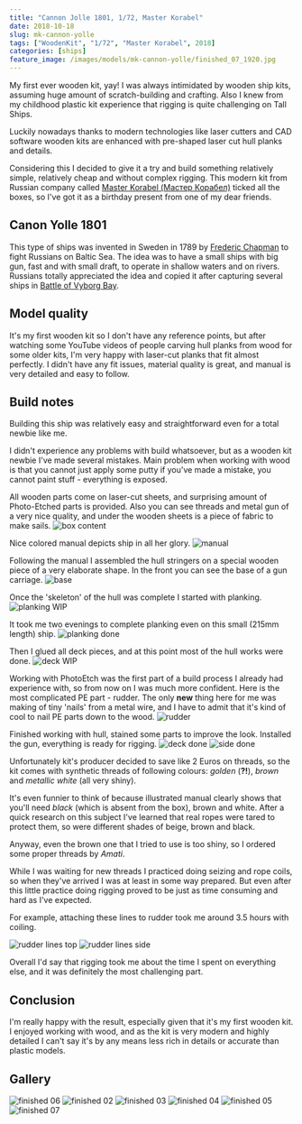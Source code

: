 ```yaml
---
title: "Cannon Jolle 1801, 1/72, Master Korabel"
date: 2018-10-18
slug: mk-cannon-yolle
tags: ["WoodenKit", "1/72", "Master Korabel", 2018]
categories: [ships]
feature_image: /images/models/mk-cannon-yolle/finished_07_1920.jpg
---
```


My first ever wooden kit, yay!
I was always intimidated by wooden ship kits, assuming huge amount of scratch-building and crafting.
Also I knew from my childhood plastic kit experience that rigging is quite challenging on Tall Ships.

Luckily nowadays thanks to modern technologies like laser cutters and CAD software wooden kits are enhanced with pre-shaped laser cut hull planks and details.

Considering this I decided to give it a try and build something relatively simple, relatively cheap and without complex rigging.
This modern kit from Russian company called [Master Korabel (Мастер Корабел)](http://master-korabel.ru/) ticked all the boxes,
so I've got it as a birthday present from one of my dear friends.

## Canon Yolle 1801
This type of ships was invented in Sweden in 1789 by [Frederic Chapman](https://en.wikipedia.org/wiki/Fredrik_Henrik_af_Chapman) to fight Russians on Baltic Sea.
The idea was to have a small ships with big gun, fast and with small draft, to operate in shallow waters and on rivers.
Russians totally appreciated the idea and copied it after capturing several ships in [Battle of Vyborg Bay](https://en.wikipedia.org/wiki/Battle_of_Vyborg_Bay_(1790)).

## Model quality
It's my first wooden kit so I don't have any reference points, but after watching some YouTube videos of people carving hull planks from wood for some older kits,
I'm very happy with laser-cut planks that fit almost perfectly.
I didn't have any fit issues, material quality is great, and manual is very detailed and easy to follow.

## Build notes
Building this ship was relatively easy and straightforward even for a total newbie like me.

I didn't experience any problems with build whatsoever, but as a wooden kit newbie I've made several mistakes.
Main problem when working with wood is that you cannot just apply some putty if you've made a mistake, you cannot paint stuff - everything is exposed.

All wooden parts come on laser-cut sheets, and surprising amount of Photo-Etched parts is provided. Also you can see threads and metal gun of a very nice quality, and under the wooden sheets is a piece of fabric to make sails.
![box content](/images/models/mk-cannon-yolle/00_box_content_1920.jpg)

Nice colored manual depicts ship in all her glory.
![manual](/images/models/mk-cannon-yolle/00_manual_1920.jpg)

Following the manual I assembled the hull stringers on a special wooden piece of a very elaborate shape. In the front you can see the base of a gun carriage.
![base](/images/models/mk-cannon-yolle/01_base_1920.jpg)

Once the 'skeleton' of the hull was complete I started with planking.
![planking WIP](/images/models/mk-cannon-yolle/02_planking_wip_1920.jpg)

It took me two evenings to complete planking even on this small (215mm length) ship.
![planking done](/images/models/mk-cannon-yolle/03_planking_done_1920.jpg)

Then I glued all deck pieces, and at this point most of the hull works were done.
![deck WIP](/images/models/mk-cannon-yolle/04_deck_wip_1920.jpg)

Working with PhotoEtch was the first part of a build process I already had experience with, so from now on I was much more confident. Here is the most complicated PE part - rudder. The only **new** thing here for me was making of tiny 'nails' from a metal wire, and I have to admit that it's kind of cool to nail PE parts down to the wood.
![rudder](/images/models/mk-cannon-yolle/05_rudder_1920.jpg)


Finished working with hull, stained some parts to improve the look. Installed the gun, everything is ready for rigging.
![deck done](/images/models/mk-cannon-yolle/08_deck_done_1920.jpg)
![side done](/images/models/mk-cannon-yolle/09_side_done_1920.jpg)

Unfortunately kit's producer decided to save like 2 Euros on threads, so the kit comes with synthetic threads of following colours: *golden* (**?!**), *brown* and *metallic white* (all very shiny).

It's even funnier to think of because illustrated manual clearly shows that you'll need *black* (which is absent from the box), brown and white.
After a quick research on this subject I've learned that real ropes were tared to protect them, so were different shades of beige, brown and black.

Anyway, even the brown one that I tried to use is too shiny, so I ordered some proper threads by *Amati*.

While I was waiting for new threads I practiced doing seizing and rope coils, so when they've arrived I was at least in some way prepared.
But even after this little practice doing rigging proved to be just as time consuming and hard as I've expected.

For example, attaching these lines to rudder took me around 3.5 hours with coiling.

![rudder lines top](/images/models/mk-cannon-yolle/11_rudder_lines_top_1920.jpg)
![rudder lines side](/images/models/mk-cannon-yolle/10_rudder_lines_side_1920.jpg)

Overall I'd say that rigging took me about the time I spent on everything else, and it was definitely the most challenging part.

## Conclusion

I'm really happy with the result, especially given that it's my first wooden kit.
I enjoyed working with wood, and as the kit is very modern and highly detailed I can't say it's by any means less rich in details or accurate than plastic models.

## Gallery

![finished 06](/images/models/mk-cannon-yolle/finished_06_1920.jpg)
![finished 02](/images/models/mk-cannon-yolle/finished_02_1920.jpg)
![finished 03](/images/models/mk-cannon-yolle/finished_03_1920.jpg)
![finished 04](/images/models/mk-cannon-yolle/finished_04_1920.jpg)
![finished 05](/images/models/mk-cannon-yolle/finished_05_1920.jpg)
![finished 07](/images/models/mk-cannon-yolle/finished_07_1920.jpg)
